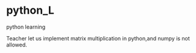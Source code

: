 # python_L
python learning

Teacher let us implement matrix multiplication in python,and numpy is not allowed.
